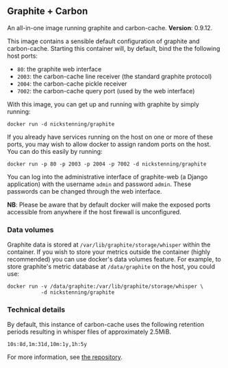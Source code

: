 ## Graphite + Carbon

An all-in-one image running graphite and carbon-cache. **Version**: 0.9.12.

This image contains a sensible default configuration of graphite and
carbon-cache. Starting this container will, by default, bind the the following
host ports:

- `80`: the graphite web interface
- `2003`: the carbon-cache line receiver (the standard graphite protocol)
- `2004`: the carbon-cache pickle receiver
- `7002`: the carbon-cache query port (used by the web interface)

With this image, you can get up and running with graphite by simply running:

    docker run -d nickstenning/graphite

If you already have services running on the host on one or more of these ports,
you may wish to allow docker to assign random ports on the host. You can do this
easily by running:

    docker run -p 80 -p 2003 -p 2004 -p 7002 -d nickstenning/graphite

You can log into the administrative interface of graphite-web (a Django
application) with the username `admin` and password `admin`. These passwords can
be changed through the web interface.

**NB**: Please be aware that by default docker will make the exposed ports
accessible from anywhere if the host firewall is unconfigured.

### Data volumes

Graphite data is stored at `/var/lib/graphite/storage/whisper` within the
container. If you wish to store your metrics outside the container (highly
recommended) you can use docker's data volumes feature. For example, to store
graphite's metric database at `/data/graphite` on the host, you could use:

    docker run -v /data/graphite:/var/lib/graphite/storage/whisper \
               -d nickstenning/graphite

### Technical details

By default, this instance of carbon-cache uses the following retention periods
resulting in whisper files of approximately 2.5MiB.

    10s:8d,1m:31d,10m:1y,1h:5y

For more information, see [the
repository](https://github.com/nickstenning/dockerfiles/tree/master/graphite).
